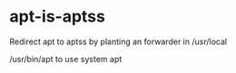 # apt-is-aptss

Redirect apt to aptss by planting an forwarder in /usr/local

/usr/bin/apt to use system apt
